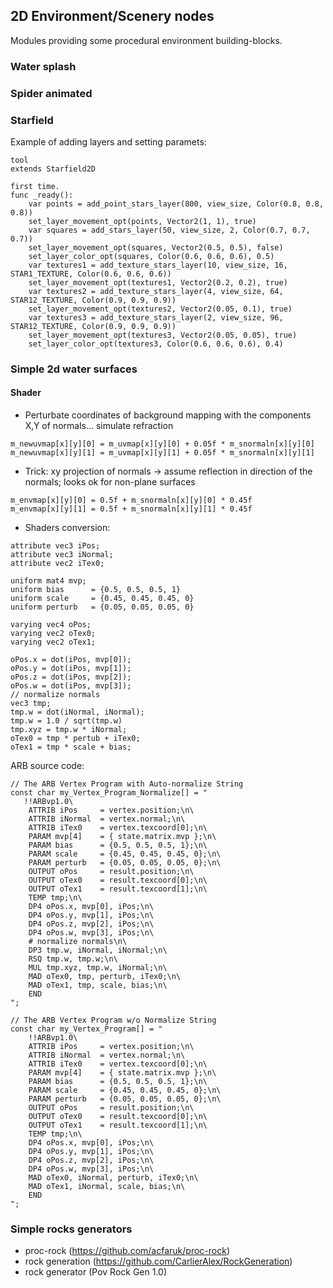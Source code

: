 ## 2D Environment/Scenery nodes

Modules providing some procedural environment building-blocks.

### Water splash

### Spider animated

### Starfield

Example of adding layers and setting paramets:

```
tool
extends Starfield2D

first time.
func _ready():
    var points = add_point_stars_layer(800, view_size, Color(0.8, 0.8, 0.8))
    set_layer_movement_opt(points, Vector2(1, 1), true)
    var squares = add_stars_layer(50, view_size, 2, Color(0.7, 0.7, 0.7))
    set_layer_movement_opt(squares, Vector2(0.5, 0.5), false)
    set_layer_color_opt(squares, Color(0.6, 0.6, 0.6), 0.5)
    var textures1 = add_texture_stars_layer(10, view_size, 16, STAR1_TEXTURE, Color(0.6, 0.6, 0.6))
    set_layer_movement_opt(textures1, Vector2(0.2, 0.2), true)
    var textures2 = add_texture_stars_layer(4, view_size, 64, STAR12_TEXTURE, Color(0.9, 0.9, 0.9))
    set_layer_movement_opt(textures2, Vector2(0.05, 0.1), true)
    var textures3 = add_texture_stars_layer(2, view_size, 96, STAR12_TEXTURE, Color(0.9, 0.9, 0.9))
    set_layer_movement_opt(textures3, Vector2(0.05, 0.05), true)
    set_layer_color_opt(textures3, Color(0.6, 0.6, 0.6), 0.4)

```

### Simple 2d water surfaces
#### Shader

* Perturbate coordinates of background mapping with the components X,Y of normals... simulate refraction

```
m_newuvmap[x][y][0] = m_uvmap[x][y][0] + 0.05f * m_snormaln[x][y][0]
m_newuvmap[x][y][1] = m_uvmap[x][y][1] + 0.05f * m_snormaln[x][y][1]
```

* Trick: xy projection of normals ->  assume reflection in direction of the normals; looks ok for non-plane surfaces

```
m_envmap[x][y][0] = 0.5f + m_snormaln[x][y][0] * 0.45f
m_envmap[x][y][1] = 0.5f + m_snormaln[x][y][1] * 0.45f
```

* Shaders conversion:

```
attribute vec3 iPos;
attribute vec3 iNormal;
attribute vec2 iTex0;

uniform mat4 mvp;
uniform bias      = {0.5, 0.5, 0.5, 1}
uniform scale     = {0.45, 0.45, 0.45, 0}
uniform perturb   = {0.05, 0.05, 0.05, 0}

varying vec4 oPos;
varying vec2 oTex0;
varying vec2 oTex1;

oPos.x = dot(iPos, mvp[0]);
oPos.y = dot(iPos, mvp[1]);
oPos.z = dot(iPos, mvp[2]);
oPos.w = dot(iPos, mvp[3]);
// normalize normals
vec3 tmp;
tmp.w = dot(iNormal, iNormal);
tmp.w = 1.0 / sqrt(tmp.w)
tmp.xyz = tmp.w * iNormal;
oTex0 = tmp * pertub + iTex0;
oTex1 = tmp * scale + bias;
```

ARB source code:

```
// The ARB Vertex Program with Auto-normalize String
const char my_Vertex_Program_Normalize[] = "
   !!ARBvp1.0\
	ATTRIB iPos		= vertex.position;\n\
	ATTRIB iNormal  = vertex.normal;\n\
	ATTRIB iTex0	= vertex.texcoord[0];\n\
	PARAM mvp[4]	= { state.matrix.mvp };\n\
	PARAM bias      = {0.5, 0.5, 0.5, 1};\n\
	PARAM scale     = {0.45, 0.45, 0.45, 0};\n\
	PARAM perturb   = {0.05, 0.05, 0.05, 0};\n\
	OUTPUT oPos		= result.position;\n\
	OUTPUT oTex0	= result.texcoord[0];\n\
	OUTPUT oTex1	= result.texcoord[1];\n\
	TEMP tmp;\n\
	DP4 oPos.x, mvp[0], iPos;\n\
	DP4 oPos.y, mvp[1], iPos;\n\
	DP4 oPos.z, mvp[2], iPos;\n\
	DP4 oPos.w, mvp[3], iPos;\n\
	# normalize normals\n\
	DP3 tmp.w, iNormal, iNormal;\n\
	RSQ tmp.w, tmp.w;\n\
	MUL tmp.xyz, tmp.w, iNormal;\n\
	MAD oTex0, tmp, perturb, iTex0;\n\
	MAD oTex1, tmp, scale, bias;\n\
	END
";

// The ARB Vertex Program w/o Normalize String
const char my_Vertex_Program[] = "
	!!ARBvp1.0\
	ATTRIB iPos		= vertex.position;\n\
	ATTRIB iNormal  = vertex.normal;\n\
	ATTRIB iTex0	= vertex.texcoord[0];\n\
	PARAM mvp[4]	= { state.matrix.mvp };\n\
	PARAM bias      = {0.5, 0.5, 0.5, 1};\n\
	PARAM scale     = {0.45, 0.45, 0.45, 0};\n\
	PARAM perturb   = {0.05, 0.05, 0.05, 0};\n\
	OUTPUT oPos		= result.position;\n\
	OUTPUT oTex0	= result.texcoord[0];\n\
	OUTPUT oTex1	= result.texcoord[1];\n\
	TEMP tmp;\n\
	DP4 oPos.x, mvp[0], iPos;\n\
	DP4 oPos.y, mvp[1], iPos;\n\
	DP4 oPos.z, mvp[2], iPos;\n\
	DP4 oPos.w, mvp[3], iPos;\n\
	MAD oTex0, iNormal, perturb, iTex0;\n\
	MAD oTex1, iNormal, scale, bias;\n\
	END
";
```

### Simple rocks generators
  - proc-rock (https://github.com/acfaruk/proc-rock)
  - rock generation (https://github.com/CarlierAlex/RockGeneration)
  - rock generator (Pov Rock Gen 1.0)
